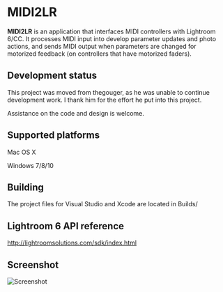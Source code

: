 # MIDI2LR
**MIDI2LR** is an application that interfaces MIDI controllers with Lightroom 6/CC. It processes MIDI input into develop parameter updates and photo actions, and sends MIDI output when parameters are changed for motorized feedback (on controllers that have motorized faders).

## Development status
This project was moved from thegouger, as he was unable to continue development work. I thank him for the effort he put into this project.

Assistance on the code and design is welcome.


## Supported platforms
Mac OS X

Windows 7/8/10

## Building
The project files for Visual Studio and Xcode are located in Builds/

## Lightroom 6 API reference
<http://lightroomsolutions.com/sdk/index.html>

## Screenshot
![Screenshot](http://i.imgur.com/nneRpK1.png)

